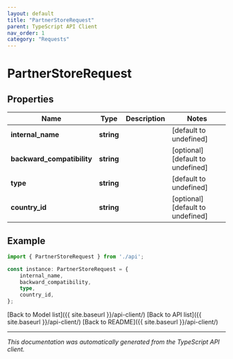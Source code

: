 ```yaml
---
layout: default
title: "PartnerStoreRequest"
parent: TypeScript API Client
nav_order: 1
category: "Requests"
---
```


# PartnerStoreRequest


## Properties

Name | Type | Description | Notes
------------ | ------------- | ------------- | -------------
**internal_name** | **string** |  | [default to undefined]
**backward_compatibility** | **string** |  | [optional] [default to undefined]
**type** | **string** |  | [default to undefined]
**country_id** | **string** |  | [optional] [default to undefined]

## Example

```typescript
import { PartnerStoreRequest } from './api';

const instance: PartnerStoreRequest = {
    internal_name,
    backward_compatibility,
    type,
    country_id,
};
```

[Back to Model list]({{ site.baseurl }}/api-client/) [Back to API list]({{ site.baseurl }}/api-client/) [Back to README]({{ site.baseurl }}/api-client/)


---

*This documentation was automatically generated from the TypeScript API client.*
